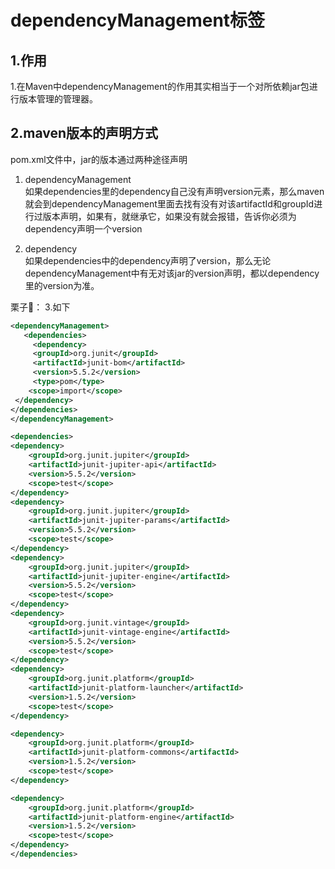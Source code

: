 # dependencyManagement标签
## 1.作用
1.在Maven中dependencyManagement的作用其实相当于一个对所依赖jar包进行版本管理的管理器。


## 2.maven版本的声明方式
pom.xml文件中，jar的版本通过两种途径声明
1. dependencyManagement  
如果dependencies里的dependency自己没有声明version元素，那么maven就会到dependencyManagement里面去找有没有对该artifactId和groupId进行过版本声明，如果有，就继承它，如果没有就会报错，告诉你必须为dependency声明一个version

2. dependency  
如果dependencies中的dependency声明了version，那么无论dependencyManagement中有无对该jar的version声明，都以dependency里的version为准。


栗子🌰：
3.如下
```xml
<dependencyManagement>
   <dependencies>
     <dependency>
     <groupId>org.junit</groupId>
     <artifactId>junit-bom</artifactId>
     <version>5.5.2</version>
     <type>pom</type>
    <scope>import</scope>
 </dependency>
</dependencies>
</dependencyManagement>

<dependencies>
<dependency>
    <groupId>org.junit.jupiter</groupId>
    <artifactId>junit-jupiter-api</artifactId>
    <version>5.5.2</version>
    <scope>test</scope>
</dependency>
<dependency>
    <groupId>org.junit.jupiter</groupId>
    <artifactId>junit-jupiter-params</artifactId>
    <version>5.5.2</version>
    <scope>test</scope>
</dependency>
<dependency>
    <groupId>org.junit.jupiter</groupId>
    <artifactId>junit-jupiter-engine</artifactId>
    <version>5.5.2</version>
    <scope>test</scope>
</dependency>
<dependency>
    <groupId>org.junit.vintage</groupId>
    <artifactId>junit-vintage-engine</artifactId>
    <version>5.5.2</version>
    <scope>test</scope>
</dependency>
<dependency>
    <groupId>org.junit.platform</groupId>
    <artifactId>junit-platform-launcher</artifactId>
    <version>1.5.2</version>
    <scope>test</scope>
</dependency>

<dependency>
    <groupId>org.junit.platform</groupId>
    <artifactId>junit-platform-commons</artifactId>
    <version>1.5.2</version>
    <scope>test</scope>
</dependency>

<dependency>
    <groupId>org.junit.platform</groupId>
    <artifactId>junit-platform-engine</artifactId>
    <version>1.5.2</version>
    <scope>test</scope>
</dependency>
</dependencies>
```
